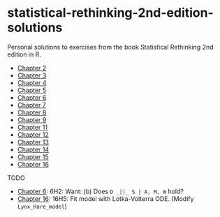 # statistical-rethinking-2nd-edition-solutions
Personal solutions to exercises from the book Statistical Rethinking 2nd edition in R.

- [Chapter 2](chapter2.html)
- [Chapter 3](chapter3.html)
- [Chapter 4](chapter4.html)
- [Chapter 5](chapter5.html)
- [Chapter 6](chapter6.html)
- [Chapter 7](chapter7.html)
- [Chapter 8](chapter8.html)
- [Chapter 9](chapter9.html)
- [Chapter 11](chapter11.html)
- [Chapter 12](chapter12.html)
- [Chapter 13](chapter13.html)
- [Chapter 14](chapter14.html)
- [Chapter 15](chapter16.html)
- [Chapter 16](chapter16.html)

TODO
- [Chapter 6](chapter6.html): 6H2: Want: (b) Does `D _||_ S | A, M, W` hold?
- [Chapter 16](chapter16.html): 16H5: Fit model with Lotka-Volterra ODE. (Modify `Lynx_Hare_model`)